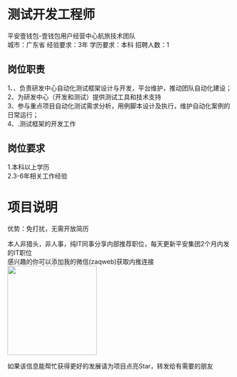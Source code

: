 # 测试开发工程师
平安壹钱包-壹钱包用户经营中心航旅技术团队  
城市：广东省 经验要求：3年 学历要求：本科  招聘人数：1

## 岗位职责
1、、负责研发中心自动化测试框架设计与开发，平台维护，推动团队自动化建设；   
2、为研发中心（开发和测试）提供测试工具和技术支持   
3、参与重点项目自动化测试需求分析，用例脚本设计及执行，维护自动化案例的日常运行；   
4、.测试框架的开发工作

## 岗位要求
1.本科以上学历   
2.3-6年相关工作经验

# 项目说明

优势：免打扰，无需开放简历

本人非猎头，非人事，纯IT同事分享内部推荐职位，每天更新平安集团2个月内发的IT职位  
感兴趣的你可以添加我的微信(zaqweb)获取内推连接  
<img src="https://github.com/zaqweb/PA-IT-JOBS/blob/master/WechatICode.jpeg"  height="200" width="200">

如果该信息能帮忙获得更好的发展请为项目点亮Star，转发给有需要的朋友




